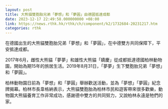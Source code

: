 ```yaml
---
layout: post
title: 大熊貓雙胞胎兄弟「夢想」和「夢圓」由德國抵達成都
date: 2023-12-17 22:49:58.000000000 +08:00
link: https://news.rthk.hk/rthk/ch/component/k2/1732684-20231217.htm
categories: rthk
---
```


在德國出生的大熊貓雙胞胎兄弟「夢想」和「夢圓」，在中德雙方共同保障下，平安抵達成都。

2017年6月，雌性大熊貓「夢夢」和雄性大熊貓「嬌慶」從成都抵達德國柏林動物園，開始為期15年的旅居生活。2019年8月31日，「夢夢」生下雙胞胎兄弟「夢想」和「夢圓」。

柏林動物園日前為「夢想」和「夢圓」舉辦歡送活動，並為「夢想」「夢圓」紀念牌揭幕。柏林市長韋格納表示，大熊貓雙胞胎為柏林市民和遊客帶來很多歡樂，動物園大熊貓養育工作非常成功，感謝德中雙方的共同努力，又說柏林永遠是牠們的家。
